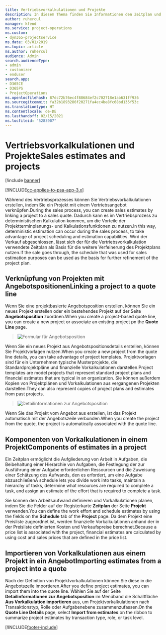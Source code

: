 ```yaml
---
title: Vertriebsvorkalkulationen und Projekte
description: In diesem Thema finden Sie Informationen den Zeitplan und die Schätzungen im Vertriebsprozess zu Ihrem Vorteil nutzen.
author: ruhercul
manager: kfend
ms.service: project-operations
ms.custom:
- dyn365-projectservice
ms.date: 03/01/2019
ms.topic: article
ms.author: ruhercul
audience: Admin
search.audienceType:
- admin
- customizer
- enduser
search.app:
- D365CE
- D365PS
- ProjectOperations
ms.openlocfilehash: 87dc72b76ec4f88684ef2c702718e1ab631ff936
ms.sourcegitcommit: fa32b1893286f20271fa4ec4be8fc68bd135f53c
ms.translationtype: HT
ms.contentlocale: de-DE
ms.lasthandoff: 02/15/2021
ms.locfileid: "5283907"
---
```

# <a name="sales-estimates-and-projects"></a><span data-ttu-id="b5d01-103">Vertriebsvorkalkulationen und Projekte</span><span class="sxs-lookup"><span data-stu-id="b5d01-103">Sales estimates and projects</span></span>

[!include [banner](../includes/psa-now-project-operations.md)]

[!INCLUDE[cc-applies-to-psa-app-3.x](../includes/cc-applies-to-psa-app-3x.md)]

<span data-ttu-id="b5d01-104">Während des Vertriebsprozesses können Sie Vertriebsvorkalkulationen erstellen, indem Sie ein Projekt mit einem Vertriebsangebot verknüpfen.</span><span class="sxs-lookup"><span data-stu-id="b5d01-104">During the sales process, you can create sales estimates by linking a project to a sales quote.</span></span> <span data-ttu-id="b5d01-105">Dadurch kann es im Vertriebsprozess zu deterministischen Kalkulation kommen, um die Vorteile der Projektterminplanungs- und Kalkulationsfunktionen zu nutzen.</span><span class="sxs-lookup"><span data-stu-id="b5d01-105">In this way, deterministic estimation can occur during the sales process, to take advantage of project scheduling and estimation capabilities.</span></span> <span data-ttu-id="b5d01-106">Wird der Verkauf abgeschlossen, lässt sich der für die Vertriebsvorkalkulation verwendete Zeitplan als Basis für die weitere Verfeinerung des Projektplans nutzen.</span><span class="sxs-lookup"><span data-stu-id="b5d01-106">If the sale goes through, the schedule that was used for sales estimation purposes can be used as the basis for further refinement of the project plan.</span></span>

## <a name="linking-a-project-to-a-quote-line"></a><span data-ttu-id="b5d01-107">Verknüpfung von Projekten mit Angebotspositionen</span><span class="sxs-lookup"><span data-stu-id="b5d01-107">Linking a project to a quote line</span></span>

<span data-ttu-id="b5d01-108">Wenn Sie eine projektbasierte Angebotsposition erstellen, können Sie ein neues Projekt erstellen oder ein bestehendes Projekt auf der Seite **Angebotsposition** zuordnen.</span><span class="sxs-lookup"><span data-stu-id="b5d01-108">When you create a project-based quote line, you can create a new project or associate an existing project pn the **Quote Line** page.</span></span> 

> ![Formular für Angebotsposition](media/project-8.png)
 
<span data-ttu-id="b5d01-110">Wenn Sie ein neues Projekt aus Angebotspositionsdetails erstellen, können Sie Projektvorlagen nutzen.</span><span class="sxs-lookup"><span data-stu-id="b5d01-110">When you create a new project from the quote line details, you can take advantage of project templates.</span></span> <span data-ttu-id="b5d01-111">Projektvorlagen sind für ein Unternehmen typische Musterprojekte, die Standardprojektpläne und finanzielle Vorkalkulationen darstellen.</span><span class="sxs-lookup"><span data-stu-id="b5d01-111">Project templates are model projects that represent standard project plans and financial estimates that are typical in an organization.</span></span> <span data-ttu-id="b5d01-112">Sie können außerdem Kopien von Projektplänen und Vorkalkulationen aus vergangenen Projekten darstellen.</span><span class="sxs-lookup"><span data-stu-id="b5d01-112">They can also represent copies of project plans and estimates from past projects.</span></span>

> ![Detailinformationen zur Angebotsposition](media/project-9.png)
  
<span data-ttu-id="b5d01-114">Wenn Sie das Projekt vom Angebot aus erstellen, ist das Projekt automatisch mit der Angebotszeile verbunden.</span><span class="sxs-lookup"><span data-stu-id="b5d01-114">When you create the project from the quote, the project is automatically associated with the quote line.</span></span>

## <a name="components-of-estimates-in-a-project"></a><span data-ttu-id="b5d01-115">Komponenten von Vorkalkulationen in einem Projekt</span><span class="sxs-lookup"><span data-stu-id="b5d01-115">Components of estimates in a project</span></span>

<span data-ttu-id="b5d01-116">Ein Zeitplan ermöglicht die Aufgliederung von Arbeit in Aufgaben, die Beibehaltung einer Hierarchie von Aufgaben, die Festlegung der zur Ausführung einer Aufgabe erforderlichen Ressourcen und die Zuweisung einer Schätzung des Aufwands, den es erfordert, um eine Aufgabe abzuschließen</span><span class="sxs-lookup"><span data-stu-id="b5d01-116">A schedule lets you divide work into tasks, maintain a hierarchy of tasks, determine what resources are required to complete a task, and assign an estimate of the effort that is required to complete a task.</span></span>

<span data-ttu-id="b5d01-117">Sie können den Arbeitsaufwand definieren und Vorkalkulationen planen, indem Sie die Felder auf der Registerkarte **Zeitplan** der Seite **Projekt** verwenden.</span><span class="sxs-lookup"><span data-stu-id="b5d01-117">You can define the work effort and schedule estimates by using the fields on the **Schedule** tab of the **Project** page.</span></span> <span data-ttu-id="b5d01-118">Da dem Projekt eine Preisliste zugeordnet ist, werden finanzielle Vorkalkulationen anhand der in der Preisliste definierten Kosten und Verkaufspreise berechnet.</span><span class="sxs-lookup"><span data-stu-id="b5d01-118">Because a price list is associated with the project, financial estimates are calculated by using cost and sales prices that are defined in the price list.</span></span>

## <a name="importing-estimates-from-a-project-into-a-quote"></a><span data-ttu-id="b5d01-119">Importieren von Vorkalkulationen aus einem Projekt in ein Angebot</span><span class="sxs-lookup"><span data-stu-id="b5d01-119">Importing estimates from a project into a quote</span></span>

<span data-ttu-id="b5d01-120">Nach der Definition von Projektvorkalkulationen können Sie diese in die Angebotszeile importieren.</span><span class="sxs-lookup"><span data-stu-id="b5d01-120">After you define project estimates, you can import them into the quote line.</span></span> <span data-ttu-id="b5d01-121">Wählen Sie auf der Seite **Detailinformationen zur Angebotsposition** im Menüband die Schaltfläche **Aus Vorkalkulation importieren** aus, um Projektvorkalkulationen nach Transaktionstyp, Rolle oder Aufgabenebene zusammenzufassen.</span><span class="sxs-lookup"><span data-stu-id="b5d01-121">On the **Quote Line Details** page, select **Import from estimates** on the ribbon to summarize project estimates by transaction type, role, or task level.</span></span>


[!INCLUDE[footer-include](../includes/footer-banner.md)]